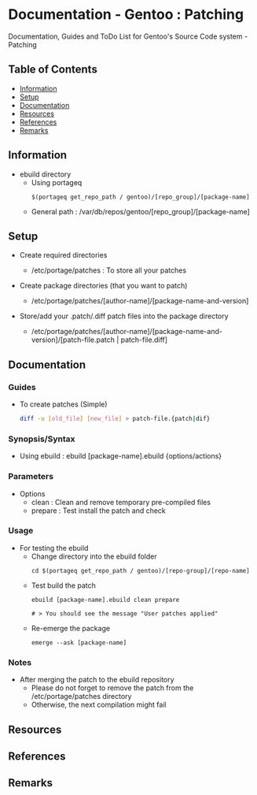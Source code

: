 # Documentation - Gentoo : Patching

Documentation, Guides and ToDo List for Gentoo's Source Code system - Patching

## Table of Contents
- [Information](#information)
- [Setup](#setup)
- [Documentation](#documentation)
- [Resources](#resources)
- [References](#references)
- [Remarks](#remarks)

## Information
- ebuild directory
    + Using portageq
        ```console
        $(portageq get_repo_path / gentoo)/[repo_group]/[package-name]
        ```
    + General path : /var/db/repos/gentoo/[repo_group]/[package-name]

## Setup
- Create required directories
    + /etc/portage/patches : To store all your patches

- Create package directories (that you want to patch)
    + /etc/portage/patches/[author-name]/[package-name-and-version]
   
- Store/add your .patch/.diff patch files into the package directory
    + /etc/portage/patches/[author-name]/[package-name-and-version]/[patch-file.patch | patch-file.diff]
   
## Documentation

### Guides

- To create patches (Simple)
    ```sh
    diff -u [old_file] [new_file] > patch-file.{patch|dif}
    ```

### Synopsis/Syntax

- Using ebuild : ebuild [package-name].ebuild {options/actions}  

### Parameters

- Options
    + clean : Clean and remove temporary pre-compiled files
    + prepare : Test install the patch and check

### Usage

- For testing the ebuild
    + Change directory into the ebuild folder
        ```console
        cd $(portageq get_repo_path / gentoo)/[repo-group]/[repo-name]
        ```
    + Test build the patch
        ```console
        ebuild [package-name].ebuild clean prepare
        
        # > You should see the message "User patches applied"
        ```
    + Re-emerge the package
        ```console
        emerge --ask [package-name]
        ```
    
### Notes
- After merging the patch to the ebuild repository
    + Please do not forget to remove the patch from the /etc/portage/patches directory
    + Otherwise, the next compilation might fail

## Resources

## References

## Remarks
